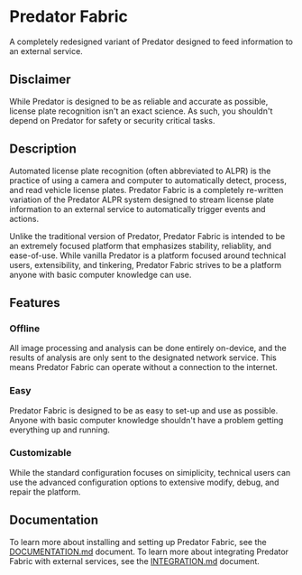 # Predator Fabric

A completely redesigned variant of Predator designed to feed information to an external service.


## Disclaimer

While Predator is designed to be as reliable and accurate as possible, license plate recognition isn't an exact science. As such, you shouldn't depend on Predator for safety or security critical tasks.


## Description

Automated license plate recognition (often abbreviated to ALPR) is the practice of using a camera and computer to automatically detect, process, and read vehicle license plates. Predator Fabric is a completely re-written variation of the Predator ALPR system designed to stream license plate information to an external service to automatically trigger events and actions.

Unlike the traditional version of Predator, Predator Fabric is intended to be an extremely focused platform that emphasizes stability, reliablity, and ease-of-use. While vanilla Predator is a platform focused around technical users, extensibility, and tinkering, Predator Fabric strives to be a platform anyone with basic computer knowledge can use.


## Features

### Offline

All image processing and analysis can be done entirely on-device, and the results of analysis are only sent to the designated network service. This means Predator Fabric can operate without a connection to the internet.

### Easy

Predator Fabric is designed to be as easy to set-up and use as possible. Anyone with basic computer knowledge shouldn't have a problem getting everything up and running.

### Customizable

While the standard configuration focuses on simiplicity, technical users can use the advanced configuration options to extensive modify, debug, and repair the platform.


## Documentation

To learn more about installing and setting up Predator Fabric, see the [DOCUMENTATION.md](DOCUMENTATION.md) document.
To learn more about integrating Predator Fabric with external services, see the [INTEGRATION.md](INTEGRATION.md) document.

